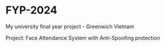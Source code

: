 # FYP-2024
My university final year project - Greenwich Vietnam

Project: Face Attendance System with Anti-Spoofing protection
